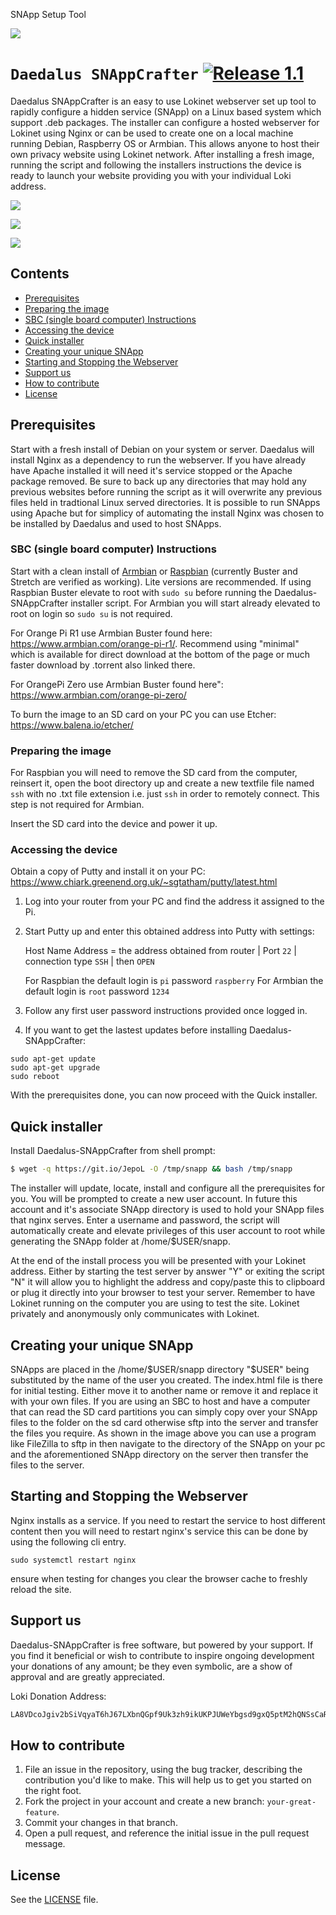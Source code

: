 SNApp Setup Tool

![](https://i.imgur.com/o1fLzMl.png)

# `Daedalus SNAppCrafter` [![Release 1.1](https://img.shields.io/badge/Release-1.1-green.svg)](https://github.com/necro-nemesis/raspap-webgui/releases)

Daedalus SNAppCrafter is an easy to use Lokinet webserver set up tool to rapidly configure a hidden service (SNApp) on a Linux based system which support .deb packages. The installer can configure a hosted webserver for Lokinet using Nginx or can be used to create one on a local machine running Debian, Raspberry OS or Armbian. This allows anyone to host their own privacy website using Lokinet network. After installing a fresh image, running the script and following the installers instructions the device is ready to launch your website providing you with your individual Loki address.

![](https://i.imgur.com/IVkovK4.png)

![](https://i.imgur.com/bNggIs3.png)

![](https://i.imgur.com/KDYFjEu.png)

## Contents

 - [Prerequisites](#prerequisites)
 - [Preparing the image](#preparing-the-image)
 - [SBC (single board computer) Instructions](#sbc-single-board-computer-instructions)
 - [Accessing the device](#accessing-the-device)
 - [Quick installer](#quick-installer)
 - [Creating your unique SNApp](#creating-your-unique-snapp)
 - [Starting and Stopping the Webserver](#starting-and-stopping-the-webserver)
 - [Support us](#support-us)
 - [How to contribute](#how-to-contribute)
 - [License](#license)

## Prerequisites

Start with a fresh install of Debian on your system or server. Daedalus will install Nginx as a dependency to run the webserver. If you have already have Apache installed it will need it's service stopped or the Apache package removed. Be sure to back up any directories that may hold any previous websites before running the script as it will overwrite any previous files held in tradtional Linux served directories. It is possible to run SNApps using Apache but for simplicy of automating the install Nginx was chosen to be installed by Daedalus and used to host SNApps.

### SBC (single board computer) Instructions

Start with a clean install of [Armbian](https://www.armbian.com/) or [Raspbian](https://www.raspberrypi.org/downloads/raspbian/) (currently Buster and Stretch are verified as working). Lite versions are recommended. If using Raspbian Buster elevate to root with ```sudo su``` before running the Daedalus-SNAppCrafter installer script. For Armbian you will start already elevated to root on login so ```sudo su``` is not required.

For Orange Pi R1 use Armbian Buster found here: https://www.armbian.com/orange-pi-r1/. Recommend using "minimal" which is available for direct download at the bottom of the page or much faster download by .torrent also linked there.

For OrangePi Zero use Armbian Buster found here": https://www.armbian.com/orange-pi-zero/

To burn the image to an SD card on your PC you can use Etcher:
https://www.balena.io/etcher/

### Preparing the image

For Raspbian you will need to remove the SD card from the computer, reinsert it, open the boot directory up and create a new textfile file named `ssh` with no .txt file extension i.e. just `ssh` in order to remotely connect. This step is not required for Armbian.

Insert the SD card into the device and power it up.

### Accessing the device

Obtain a copy of Putty and install it on your PC:
https://www.chiark.greenend.org.uk/~sgtatham/putty/latest.html

1.  Log into your router from your PC and find the address it assigned to the Pi.

2.  Start Putty up and enter this obtained address into Putty with settings:

    Host Name Address = the address obtained from router | Port `22` | connection type `SSH` | then `OPEN`

    For Raspbian the default login is `pi` password `raspberry`
    For Armbian the default login is `root` password `1234`

3.  Follow any first user password instructions provided once logged in.

4. If you want to get the lastest updates before installing Daedalus-SNAppCrafter:
```
sudo apt-get update
sudo apt-get upgrade
sudo reboot
```
With the prerequisites done, you can now proceed with the Quick installer.

## Quick installer

Install Daedalus-SNAppCrafter from shell prompt:
```sh
$ wget -q https://git.io/JepoL -O /tmp/snapp && bash /tmp/snapp
```
The installer will update, locate, install and configure all the prerequisites for you. You will be prompted to create a new user account. In future this account and it's associate SNApp directory is used to hold your SNApp files that nginx serves. Enter a username and password, the script will automatically create and elevate privileges of this user account to root while generating the SNApp folder at /home/$USER/snapp.

At the end of the install process you will be presented with your Lokinet address. Either by starting the test server by answer "Y" or exiting the script "N" it will allow you to highlight the address and copy/paste this to clipboard or plug it directly into your browser to test your server. Remember to have Lokinet running on the computer you are using to test the site. Lokinet privately and anonymously only communicates with Lokinet.

## Creating your unique SNApp

SNApps are placed in the /home/$USER/snapp directory "$USER" being substituted by the name of the user you created. The index.html file is there for initial testing. Either move it to another name or remove it and replace it with your own files. If you are using an SBC to host and have a computer that can read the SD card partitions you can simply copy over your SNApp files to the folder on the sd card otherwise sftp into the server and transfer the files you require. As shown in the image above you can use a program like FileZilla to sftp in then navigate to the directory of the SNApp on your pc and the aforementioned SNApp directory on the server then transfer the files to the server.

## Starting and Stopping the Webserver

Nginx installs as a service. If you need to restart the service to host different content then you will need to restart nginx's service this can be done by using the following cli entry.

```sudo systemctl restart nginx```

ensure when testing for changes you clear the browser cache to freshly reload the site.

## Support us

Daedalus-SNAppCrafter is free software, but powered by your support. If you find it beneficial or wish to contribute to inspire ongoing development your donations of any amount; be they even symbolic, are a show of approval and are greatly appreciated.

Loki Donation Address:
```sh
LA8VDcoJgiv2bSiVqyaT6hJ67LXbnQGpf9Uk3zh9ikUKPJUWeYbgsd9gxQ5ptM2hQNSsCaRETQ3GM9FLDe7BGqcm4ve69bh
```
## How to contribute

1. File an issue in the repository, using the bug tracker, describing the
   contribution you'd like to make. This will help us to get you started on the
   right foot.
2. Fork the project in your account and create a new branch:
   `your-great-feature`.
3. Commit your changes in that branch.
4. Open a pull request, and reference the initial issue in the pull request
   message.

## License
See the [LICENSE](./LICENSE) file.
